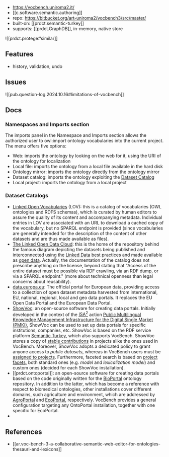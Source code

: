 
- https://vocbench.uniroma2.it/
- [[c.software.semantic.authoring]]
- repo: https://bitbucket.org/art-uniroma2/vocbench3/src/master/
- built-on: [[prdct.semantic-turkey]]
- supports: [[prdct.GraphDB]], in-memory, native store

![[prdct.protege#similar]]

## Features

- history, validation, undo

## Issues

![[pub.question-log.2024.10.16#limitations-of-vocbench]]

## Docs

### Namespaces and Imports section

The imports panel in the Namespace and Imports section allows the authorized user to owl:import ontology vocabularies into the current project. The menu offers five options:

-   Web: imports the ontology by looking on the web for it, using the URI of the ontology for localization
-   Local file: imports the ontology from a local file available in the hard disk
-   Ontology mirror: imports the ontology directly from the ontology mirror
-   Dataset catalog: imports the ontology exploiting the [Dataset Catalog](https://vocbench.uniroma2.it/doc/user/namespaces_imports.jsfdataset_catalogs.jsf)
-   Local project: imports the ontology from a local project

### Dataset Catalogs

-   [Linked Open Vocabularies](https://lov.linkeddata.es/) (LOV): this is a catalog of vocabularies (OWL ontologies and RDFS schemas), which is curated by human editors to assure the quality of its content and accompanying metadata. Individual entries in LOV are associated with an URL to download a cached copy of the vocabulary, but no SPARQL endpoint is provided (since vocabularies are generally intended for the description of the content of other datasets and are thus made available as files).
-   [The Linked Open Data Cloud](https://lod-cloud.net/): this is the home of the repository behind the famous diagram depicting the datasets being published and interconnected using the [Linked Data](https://www.w3.org/DesignIssues/LinkedData.html) best practices and made available as [open data](https://opendefinition.org/). Actually, the documentation of the catalog does not prescribe anything on the license, beyond stating that "Access of the entire dataset must be possible via RDF crawling, via an RDF dump, or via a SPARQL endpoint." (more about technical openness than legal concerns about reusability).
-   [data.europa.eu](https://data.europa.eu): The official portal for European data, providing access to a collection of open dataset metadata harvested from international, EU, national, regional, local and geo data portals. It replaces the EU Open Data Portal and the European Data Portal.
-   [ShowVoc](http://showvoc.uniroma2.it/): an open-source software for creating data portals. Initially developed in the context of the [ISA<sup>2</sup>](https://ec.europa.eu/isa2/) action [Public Multilingual Knowledge Management Infrastructure for the Digital Single Market (PMKI)](https://ec.europa.eu/isa2/actions/overcoming-language-barriers), ShowVoc can be used to set up data portals for specific institutions, companies, etc. ShowVoc is based on the RDF service platform [Semantic Turkey](http://semanticturkey.uniroma2.it/), which also supports VocBench. ShowVoc stores a copy of [stable contributions](http://showvoc.uniroma2.it/doc/user/contributions_submission.jsf#stable_resource_contribution) in projects alike the ones used in VocBench. Moreover, ShowVoc adopts a dedicated policy to grant anyone access to _public datasets_, whereas in VocBench users must be [assigned to projects](https://vocbench.uniroma2.it/doc/user/dataset_catalogs.jsfprojects_adm.jsf#project-users_management). Furthermore, faceted search is based on [project facets](https://vocbench.uniroma2.it/doc/user/dataset_catalogs.jsfuser/projects.jsf#project_facets), both standard ones (e.g. _model_ and _lexicalization model_) and custom ones (decided for each ShowVoc installation).
-   [[prdct.ontoportal]]: an open-source software for creating data portals based on the code originally written for the [BioPortal](https://bioportal.bioontology.org/) ontology repository. In addition to the latter, which has become a reference with respect to biomedical ontologies, other installations cover different domains, such agriculture and environment, which are addressed by [AgroPortal](http://agroportal.lirmm.fr/) and [EcoPortal](https://ecoportal.lifewatch.eu/), respectively. VocBench provides a general configuration targeting any OntoPortal installation, together with one specific for EcoPortal.
-   

## References

- [[ar.voc-bench-3-a-collaborative-semantic-web-editor-for-ontologies-thesauri-and-lexicons]]